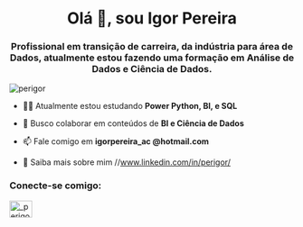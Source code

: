 <h1 align="center">Olá 👋, sou Igor Pereira</h1>
<h3 align="center">Profissional em transição de carreira, da indústria para área de Dados, atualmente estou fazendo uma formação em Análise de Dados e Ciência de Dados.</h3>

<p align="left"> <img src="https://komarev.com/ghpvc/?username=perigor&label=Profile%20views&color=0e75b6&style=flat" alt="perigor" /> </p>

- 👨‍💻 Atualmente estou estudando **Power Python, BI, e SQL**

- 👯 Busco colaborar em conteúdos de **BI e Ciência de Dados**

- 📫 Fale comigo em **igorpereira_ac @hotmail.com**

- 📄 Saiba mais sobre mim //www.linkedin.com/in/perigor/

<h3 align="left">Conecte-se comigo:</h3>
<p align="left">
<a href="https://instagram.com/_perigor" target="blank"><img align="center" src="https://raw.githubusercontent.com/rahuldkjain/github-profile-readme-generator /master/src/images/icons/Social/instagram.svg" alt="_perigor" height="30" width="40" /></a>
</p>
